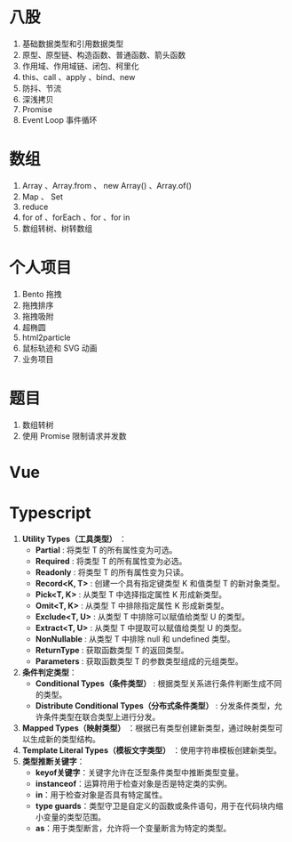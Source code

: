 # 八股
1. 基础数据类型和引用数据类型
2. 原型、原型链、构造函数、普通函数、箭头函数
3. 作用域、作用域链、闭包、柯里化
4. this、call 、apply 、bind、new
5. 防抖、节流
6. 深浅拷贝
7. Promise
8. Event Loop 事件循环
# 数组
1. Array  、Array.from  、 new Array()  、Array.of()
2. Map 、 Set
3. reduce
4. for of 、forEach 、for 、for in
5. 数组转树、树转数组

# 个人项目
1. Bento 拖拽
2. 拖拽排序
3. 拖拽吸附
4. 超椭圆
5. html2particle
6. 鼠标轨迹和 SVG 动画
7. 业务项目

# 题目
1. 数组转树
2. 使用 Promise 限制请求并发数


# Vue


# Typescript
1. **Utility Types（工具类型）** ：
    - **Partial** : 将类型 T 的所有属性变为可选。
    - **Required** : 将类型 T 的所有属性变为必选。
    - **Readonly** : 将类型 T 的所有属性变为只读。
    - **Record<K, T>** : 创建一个具有指定键类型 K 和值类型 T 的新对象类型。
    - **Pick<T, K>** : 从类型 T 中选择指定属性 K 形成新类型。
    - **Omit<T, K>** : 从类型 T 中排除指定属性 K 形成新类型。
    - **Exclude<T, U>** : 从类型 T 中排除可以赋值给类型 U 的类型。
    - **Extract<T, U>** : 从类型 T 中提取可以赋值给类型 U 的类型。
    - **NonNullable** : 从类型 T 中排除 null 和 undefined 类型。
    - **ReturnType** : 获取函数类型 T 的返回类型。
    - **Parameters** : 获取函数类型 T 的参数类型组成的元组类型。
2. **条件判定类型**：
    - **Conditional Types（条件类型）** : 根据类型关系进行条件判断生成不同的类型。
    - **Distribute Conditional Types（分布式条件类型）** : 分发条件类型，允许条件类型在联合类型上进行分发。
3. **Mapped Types（映射类型）** ：根据已有类型创建新类型，通过映射类型可以生成新的类型结构。
4. **Template Literal Types（模板文字类型）** ：使用字符串模板创建新类型。
5. **类型推断关键字**：
    - **keyof关键字**：关键字允许在泛型条件类型中推断类型变量。
    - **instanceof**：运算符用于检查对象是否是特定类的实例。
    - **in**：用于检查对象是否具有特定属性。
    - **type guards**：类型守卫是自定义的函数或条件语句，用于在代码块内缩小变量的类型范围。
    - **as**：用于类型断言，允许将一个变量断言为特定的类型。